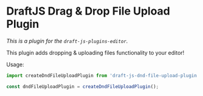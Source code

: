 # DraftJS Drag & Drop File Upload Plugin

*This is a plugin for the `draft-js-plugins-editor`.*

This plugin adds dropping & uploading files functionality to your editor!

Usage:

```js
import createDndFileUploadPlugin from 'draft-js-dnd-file-upload-plugin';

const dndFileUploadPlugin = createDndFileUploadPlugin();
```

